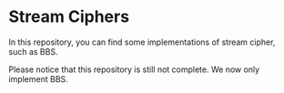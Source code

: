 # Stream Ciphers
In this repository, you can find some implementations of stream cipher, such as BBS.

Please notice that this repository is still not complete. We now only implement BBS.